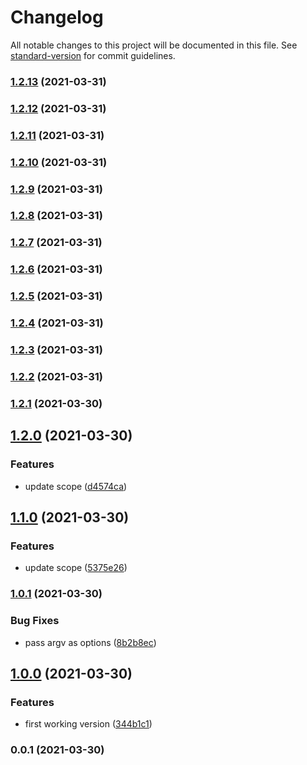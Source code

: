# Changelog

All notable changes to this project will be documented in this file. See [standard-version](https://github.com/conventional-changelog/standard-version) for commit guidelines.

### [1.2.13](https://github.com/rdarida/lerna-templater/compare/v1.2.12...v1.2.13) (2021-03-31)

### [1.2.12](https://github.com/rdarida/lerna-templater/compare/v1.2.11...v1.2.12) (2021-03-31)

### [1.2.11](https://github.com/rdarida/lerna-templater/compare/v1.2.10...v1.2.11) (2021-03-31)

### [1.2.10](https://github.com/rdarida/lerna-templater/compare/v1.2.9...v1.2.10) (2021-03-31)

### [1.2.9](https://github.com/rdarida/lerna-templater/compare/v1.2.8...v1.2.9) (2021-03-31)

### [1.2.8](https://github.com/rdarida/lerna-templater/compare/v1.2.7...v1.2.8) (2021-03-31)

### [1.2.7](https://github.com/rdarida/lerna-templater/compare/v1.2.6...v1.2.7) (2021-03-31)

### [1.2.6](https://github.com/rdarida/lerna-templater/compare/v1.2.5...v1.2.6) (2021-03-31)

### [1.2.5](https://github.com/rdarida/lerna-templater/compare/v1.2.4...v1.2.5) (2021-03-31)

### [1.2.4](https://github.com/rdarida/lerna-templater/compare/v1.2.3...v1.2.4) (2021-03-31)

### [1.2.3](https://github.com/rdarida/lerna-templater/compare/v1.2.2...v1.2.3) (2021-03-31)

### [1.2.2](https://github.com/rdarida/lerna-templater/compare/v1.2.1...v1.2.2) (2021-03-31)

### [1.2.1](https://github.com/rdarida/lerna-templater/compare/v1.2.0...v1.2.1) (2021-03-30)

## [1.2.0](https://github.com/rdarida/lerna-templater/compare/v1.1.0...v1.2.0) (2021-03-30)


### Features

* update scope ([d4574ca](https://github.com/rdarida/lerna-templater/commit/d4574ca4933124bf0f7fe7b48a3d54f5fe35a11c))

## [1.1.0](https://github.com/rdarida/lerna-templater/compare/v1.0.1...v1.1.0) (2021-03-30)


### Features

* update scope ([5375e26](https://github.com/rdarida/lerna-templater/commit/5375e269b15e425eb2e7eecff031b67b489545a2))

### [1.0.1](https://github.com/rdarida/lerna-templater/compare/v1.0.0...v1.0.1) (2021-03-30)


### Bug Fixes

* pass argv as options ([8b2b8ec](https://github.com/rdarida/lerna-templater/commit/8b2b8ec687ea59f7ed4cabd9ba2e2212833d67d9))

## [1.0.0](https://github.com/rdarida/lerna-templater/compare/v0.0.1...v1.0.0) (2021-03-30)


### Features

* first working version ([344b1c1](https://github.com/rdarida/lerna-templater/commit/344b1c17de1ac7f180769831b84469b5022611e5))

### 0.0.1 (2021-03-30)
